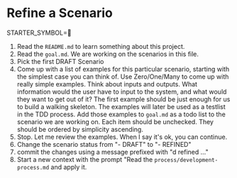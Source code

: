 # Refine a Scenario

STARTER_SYMBOL=📝

1. Read the `README.md` to learn something about this project.
1. Read the `goal.md`. We are working on the scenarios in this file.
1. Pick the first DRAFT Scenario
1. Come up with a list of examples for this particular scenario, starting with the simplest case you can think of. Use Zero/One/Many to come up with really simple examples. Think about inputs and outputs. What information would the user have to input to the system, and what would they want to get out of it? The first example should be just enough for us to build a walking skeleton. The examples will later be used as a testlist in the TDD process. Add those examples to `goal.md` as a todo list to the scenario we are working on. Each item should be unchecked. They should be ordered by simplicity ascending.
1. Stop. Let me review the examples. When I say it's ok, you can continue.
1. Change the scenario status from "- DRAFT" to "- REFINED"
1. commit the changes using a message prefixed with "d refined ..."
1. Start a new context with the prompt "Read the `process/development-process.md` and apply it.